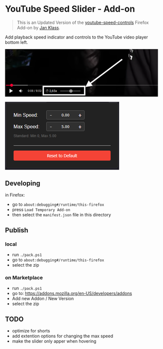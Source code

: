 # YouTube Speed Slider - Add-on

> This is an Updated Version of the [youtube-speed-controls](https://github.com/Kissaki/youtube-speed-controls) Firefox Add-on by [Jan Klass](https://github.com/Kissaki).

Add playback speed indicator and controls to the YouTube video player bottom left.

![screenshot of the playback speed display and controls in the YouTube player](img/screenshot1.png)

![screenshot of the popup menu](img/screenshot2.png)

## Developing

in Firefox:

* go to `about:debugging#/runtime/this-firefox`
* press `Load Temporary Add-on`
* then select the `manifest.json` file in this directory

## Publish

### local

* run `./pack.ps1`
* go to `about:debugging#/runtime/this-firefox`
* select the zip

### on Marketplace

* run `./pack.ps1`
* go to: <https://addons.mozilla.org/en-US/developers/addons>
* Add new Addon / New Version
* select the zip

## TODO

* optimize for shorts
* add extention options for changing the max speed
* make the slider only apper when hovering
